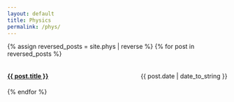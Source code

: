 ```yaml
---
layout: default
title: Physics
permalink: /phys/
---
```


{% assign reversed_posts = site.phys | reverse %}
{% for post in reversed_posts %}
<div style="display:flex; justify-content:space-between; align-items:baseline;">
  <h4><a href="{{ post.url }}" title="{{ post.title }}">{{ post.title }}</a></h4>
  <p>{{ post.date | date_to_string }}</p>
</div>
{% endfor %}
